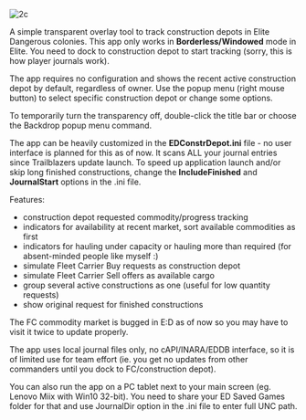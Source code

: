 ![2c](https://github.com/user-attachments/assets/b47877b9-eb5f-4e8f-af39-169bb7cdec51)

A simple transparent overlay tool to track construction depots in Elite Dangerous colonies.
This app only works in **Borderless/Windowed** mode in Elite.
You need to dock to construction depot to start tracking (sorry, this is how player journals work).

The app requires no configuration and shows the recent active construction depot by default, regardless of owner.
Use the popup menu (right mouse button) to select specific construction depot or change some options.

To temporarily turn the transparency off, double-click the title bar or choose the Backdrop popup menu command.

The app can be heavily customized in the **EDConstrDepot.ini** file - no user interface is planned for this as of now.
It scans ALL your journal entries since Trailblazers update launch. 
To speed up application launch and/or skip long finished constructions, change the **IncludeFinished** and **JournalStart** options in the .ini file. 

Features:
- construction depot requested commodity/progress tracking
- indicators for availability at recent market, sort available commodities as first
- indicators for hauling under capacity or hauling more than required (for absent-minded people like myself :)
- simulate Fleet Carrier Buy requests as construction depot
- simulate Fleet Carrier Sell offers as available cargo
- group several active constructions as one (useful for low quantity requests)
- show original request for finished constructions


The FC commodity market is bugged in E:D as of now so you may have to visit it twice to update properly. 

The app uses local journal files only, no cAPI/INARA/EDDB interface, so it is of limited use for team effort (ie. you get no updates from other commanders until you dock to FC/construction depot).

You can also run the app on a PC tablet next to your main screen (eg. Lenovo Miix with Win10 32-bit). You need to share your ED Saved Games folder for that and use JournalDir option in the .ini file to enter full UNC path.


